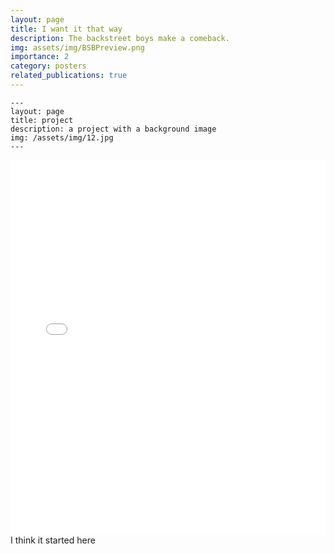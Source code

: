```yaml
---
layout: page
title: I want it that way
description: The backstreet boys make a comeback.
img: assets/img/BSBPreview.png
importance: 2
category: posters
related_publications: true
---
```


    ---
    layout: page
    title: project
    description: a project with a background image
    img: /assets/img/12.jpg
    ---


<div class="row">
    <div class="col-sm mt-3 mt-md-0">
            <embed src="/assets/pdf/posters/BackStreetBoys.pdf" type="application/pdf" width="100%" height="600px" />
    </div>
</div>
<div class="caption">
    I think it started here
</div>

